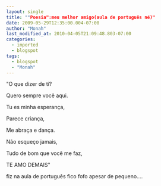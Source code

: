 ```yaml
---
layout: single
title: ""Poesia":meu melhor amigo(aula de português né)"
date: 2009-05-29T12:35:00.004-07:00
author: "Monah"
last_modified_at: 2010-04-05T21:09:48.803-07:00
categories:
  - imported
  - blogspot
tags:
  - blogspot
  - "Monah"
---
```


"O que dizer de ti?

 Quero sempre você aqui.



 Tu es minha esperança,

 Parece criança,

 Me abraça e dança.



 Não esqueço jamais,

 Tudo de bom que você me faz,

 TE AMO DEMAIS"





fiz na aula de português fico fofo apesar de pequeno....